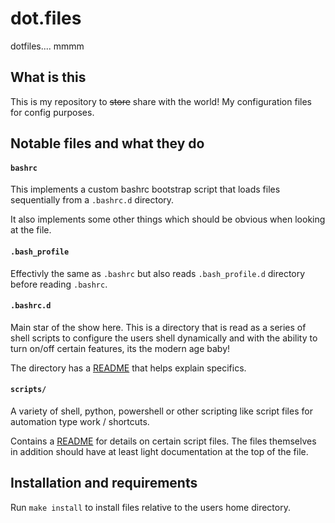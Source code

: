 # dot.files
dotfiles.... mmmm

## What is this
This is my repository to ~~store~~ share with the world! My configuration files for config purposes.

## Notable files and what they do

#### `bashrc`
This implements a custom bashrc bootstrap script that loads files sequentially from a `.bashrc.d` directory.

It also implements some other things which should be obvious when looking at the file.

#### `.bash_profile`
Effectivly the same as `.bashrc` but also reads `.bash_profile.d` directory before reading `.bashrc`.

#### `.bashrc.d`
Main star of the show here. This is a directory that is read as a series of shell scripts to configure
the users shell dynamically and with the ability to turn on/off certain features, its the modern age baby!

The directory has a [README](.bashrc.d/README.md) that helps explain specifics.

#### `scripts/`
A variety of shell, python, powershell or other scripting like script files for automation type work / shortcuts.

Contains a [README](scripts/README.md) for details on certain script files.
The files themselves in addition should have at least light documentation at the top of the file.

## Installation and requirements
Run `make install` to install files relative to the users home directory.
